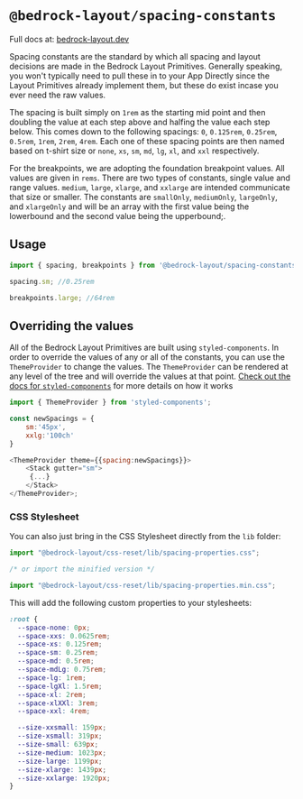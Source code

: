 # `@bedrock-layout/spacing-constants`

Full docs at: [bedrock-layout.dev](https://bedrock-layout.dev/)

Spacing constants are the standard by which all spacing and layout decisions are made in the Bedrock Layout Primitives. Generally speaking, you won't typically need to pull these in to your App Directly since the Layout Primitives already implement them, but these do exist incase you ever need the raw values.

The spacing is built simply on `1rem` as the starting mid point and then doubling the value at each step above and halfing the value each step below. This comes down to the following spacings: `0`, `0.125rem`, `0.25rem`, `0.5rem`, `1rem`, `2rem`, `4rem`. Each one of these spacing points are then named based on t-shirt size or `none`, `xs`, `sm`, `md`, `lg`, `xl`, and `xxl` respectively.

For the breakpoints, we are adopting the foundation breakpoint values. All values are given in `rems`. There are two types of constants, single value and range values. `medium`, `large`, `xlarge`, and `xxlarge` are intended communicate that size or smaller. The constants are `smallOnly`, `mediumOnly`, `largeOnly`, and `xlargeOnly` and will be an array with the first value being the lowerbound and the second value being the upperbound;.

## Usage

```javascript
import { spacing, breakpoints } from '@bedrock-layout/spacing-constants';

spacing.sm; //0.25rem

breakpoints.large; //64rem
```

## Overriding the values

All of the Bedrock Layout Primitives are built using `styled-components`. In order to override the values of any or all of the constants, you can use the `ThemeProvider` to change the values. The `ThemeProvider` can be rendered at any level of the tree and will override the values at that point. [Check out the docs for `styled-components`](https://styled-components.com/docs/advanced#theming) for more details on how it works

```javascript
import { ThemeProvider } from 'styled-components';

const newSpacings = {
    sm:'45px',
    xxlg:'100ch'
}

<ThemeProvider theme={{spacing:newSpacings}}>
    <Stack gutter="sm">
     {...}
    </Stack>
</ThemeProvider>;
```

### CSS Stylesheet

You can also just bring in the CSS Stylesheet directly from the `lib` folder:

```javascript
import "@bedrock-layout/css-reset/lib/spacing-properties.css";

/* or import the minified version */

import "@bedrock-layout/css-reset/lib/spacing-properties.min.css";
```

This will add the following custom properties to your stylesheets:

```css
:root {
  --space-none: 0px;
  --space-xxs: 0.0625rem;
  --space-xs: 0.125rem;
  --space-sm: 0.25rem;
  --space-md: 0.5rem;
  --space-mdLg: 0.75rem;
  --space-lg: 1rem;
  --space-lgXl: 1.5rem;
  --space-xl: 2rem;
  --space-xlXXl: 3rem;
  --space-xxl: 4rem;

  --size-xxsmall: 159px;
  --size-xsmall: 319px;
  --size-small: 639px;
  --size-medium: 1023px;
  --size-large: 1199px;
  --size-xlarge: 1439px;
  --size-xxlarge: 1920px;
}
```
